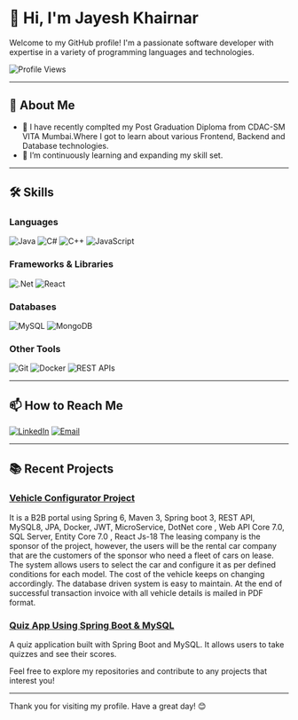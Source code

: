 # 👋 Hi, I'm Jayesh Khairnar

Welcome to my GitHub profile! I'm a passionate software developer with expertise in a variety of programming languages and technologies.

![Profile Views](https://komarev.com/ghpvc/?username=JayeshKhairnar1&color=brightgreen)

---

## 💼 About Me

- 🔭 I have recently complted my Post Graduation Diploma from CDAC-SM VITA Mumbai.Where I got to learn about various Frontend, Backend and Database technologies.
- 🌱 I’m continuously learning and expanding my skill set.


---

## 🛠️ Skills

### Languages
![Java](https://img.shields.io/badge/Java-ED8B00?style=for-the-badge&logo=java&logoColor=white)
![C#](https://img.shields.io/badge/C%23-239120?style=for-the-badge&logo=c-sharp&logoColor=white)
![C++](https://img.shields.io/badge/C%2B%2B-00599C?style=for-the-badge&logo=c%2B%2B&logoColor=white)
![JavaScript](https://img.shields.io/badge/JavaScript-323330?style=for-the-badge&logo=javascript&logoColor=F7DF1E)

### Frameworks & Libraries
![.Net](https://img.shields.io/badge/.NET-512BD4?style=for-the-badge&logo=dotnet&logoColor=white)
![React](https://img.shields.io/badge/React-20232A?style=for-the-badge&logo=react&logoColor=61DAFB)

### Databases
![MySQL](https://img.shields.io/badge/MySQL-00000F?style=for-the-badge&logo=mysql&logoColor=white)
![MongoDB](https://img.shields.io/badge/MongoDB-4EA94B?style=for-the-badge&logo=mongodb&logoColor=white)

### Other Tools
![Git](https://img.shields.io/badge/Git-F05032?style=for-the-badge&logo=git&logoColor=white)
![Docker](https://img.shields.io/badge/Docker-2496ED?style=for-the-badge&logo=docker&logoColor=white)
![REST APIs](https://img.shields.io/badge/REST-02569B?style=for-the-badge&logo=rest&logoColor=white)

---

## 📫 How to Reach Me

[![LinkedIn](https://img.shields.io/badge/LinkedIn-0077B5?style=for-the-badge&logo=linkedin&logoColor=white)](https://www.linkedin.com/in/your-linkedin](https://www.linkedin.com/in/jayesh-khairnar-08509a274/))
[![Email](https://img.shields.io/badge/Email-D14836?style=for-the-badge&logo=gmail&logoColor=white)](mailto:jayeshkhairnar6@gmail.com)

---

## 📚 Recent Projects

### [Vehicle Configurator Project](https://github.com/JayeshKhairnar1/Vehicle-Configurator-Project.git)
It is a B2B portal using Spring 6, Maven 3, Spring boot 3, REST API, MySQL8, JPA, Docker, JWT, MicroService,  DotNet core , Web API Core 7.0, SQL Server, Entity Core 7.0 , React Js-18
The leasing company is the sponsor of the project, however, the users will be the rental car company that are the customers of the sponsor who need a fleet of cars on lease. The system allows users to select the car and configure it as per defined conditions for each model. The cost of the vehicle keeps on changing accordingly. The database driven system is easy to maintain. At the end of successful transaction invoice with all vehicle details is mailed in PDF format.

### [Quiz App Using Spring Boot & MySQL](https://github.com/JayeshKhairnar1/Quiz-App-Using-Spring-Boot-MYSQL.git)
A quiz application built with Spring Boot and MySQL. It allows users to take quizzes and see their scores.



Feel free to explore my repositories and contribute to any projects that interest you!

---

Thank you for visiting my profile. Have a great day! 😊
